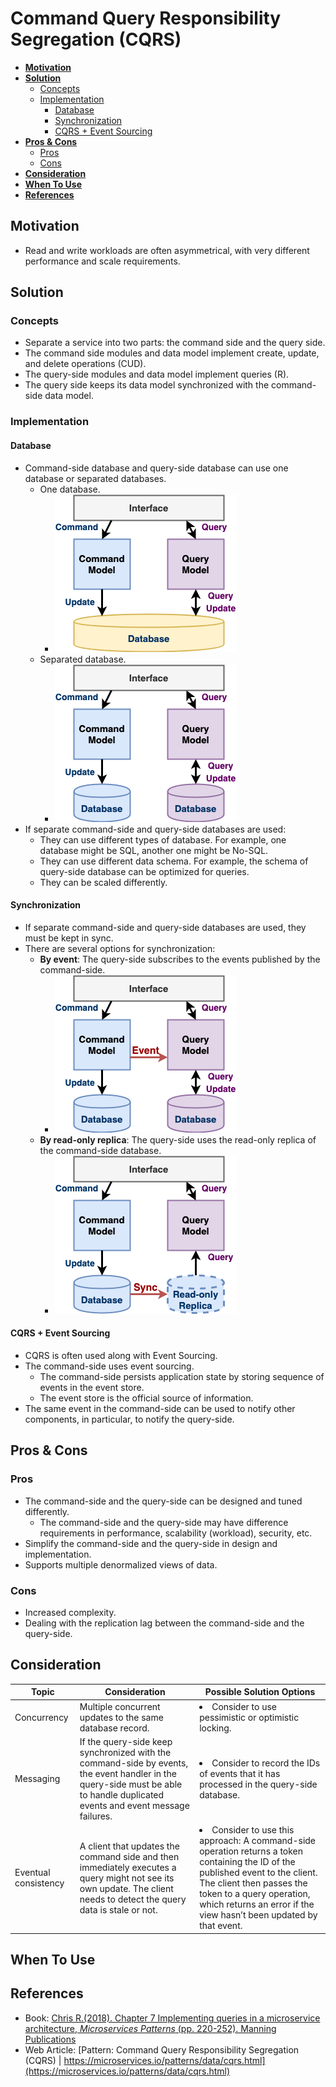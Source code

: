 # Command Query Responsibility Segregation (CQRS)

- [**Motivation**](#motivation)
- [**Solution**](#solution)
   - [Concepts](#concepts)
   - [Implementation](#implementation)
      - [Database](#database)
      - [Synchronization](#synchronization)
      - [CQRS + Event Sourcing](#cqrs--event-sourcing)
- [**Pros & Cons**](#pros--cons)
   - [Pros](#pros)
   - [Cons](#cons)
- [**Consideration**](#consideration)
- [**When To Use**](#when-to-use)
- [**References**](#references)

## Motivation
- Read and write workloads are often asymmetrical, with very different performance and scale requirements.

## Solution
### Concepts
- Separate a service into two parts: the command side and the query side.
- The command side modules and data model implement create, update, and delete operations (CUD).
- The query-side modules and data model implement queries (R).
- The query side keeps its data model synchronized with the command-side data model.

### Implementation
#### Database
- Command-side database and query-side database can use one database or separated databases.
   - One database.
      - ![](../../diagrams/png/command_query_responsibility_segregation_small_1db.png)
   - Separated database.
      - ![](../../diagrams/png/command_query_responsibility_segregation_small_2db.png)
- If separate command-side and query-side databases are used:
   - They can use different types of database. For example, one database might be SQL, another one might be No-SQL.
   - They can use different data schema. For example, the schema of query-side database can be optimized for queries.
   - They can be scaled differently.
   
#### Synchronization
- If separate command-side and query-side databases are used, they must be kept in sync.
- There are several options for synchronization:
   - **By event**: The query-side subscribes to the events published by the command-side.
      - ![](../../diagrams/png/command_query_responsibility_segregation_small_event.png)
   - **By read-only replica**: The query-side uses the read-only replica of the command-side database.
      - ![](../../diagrams/png/command_query_responsibility_segregation_small_replica.png)
      
#### CQRS + Event Sourcing
- CQRS is often used along with Event Sourcing.
- The command-side uses event sourcing. 
   - The command-side persists application state by storing sequence of events in the event store. 
   - The event store is the official source of information.
- The same event in the command-side can be used to notify other components, in particular, to notify the query-side.

## Pros & Cons
### Pros
- The command-side and the query-side can be designed and tuned differently.
   - The command-side and the query-side may have difference requirements in performance, scalability (workload), security, etc.
- Simplify the command-side and the query-side in design and implementation.
- Supports multiple denormalized views of data.

### Cons
- Increased complexity.
- Dealing with the replication lag  between the command-side and the query-side.

## Consideration
| Topic | Consideration | Possible Solution Options |
|----|-----|-----|
| Concurrency | Multiple concurrent updates to the same database record. | <li>Consider to use pessimistic or optimistic locking. |
| Messaging | If the query-side keep synchronized with the command-side by events, the event handler in the query-side must be able to handle duplicated events and event message failures. | <li>Consider to record the IDs of events that it has processed in the query-side database. |
| Eventual consistency | A client that updates the command side and then immediately executes a query might not see its own update. The client needs to detect the query data is stale or not. | <li>Consider to use this approach: A command-side operation returns a token containing the ID of the published event to the client. The client then passes the token to a query operation, which returns an error if the view hasn’t been updated by that event. |

## When To Use

## References
- Book: [Chris R.(2018). Chapter 7 Implementing queries in a microservice architecture, *Microservices Patterns* (pp. 220-252). Manning Publications](https://www.manning.com/books/microservices-patterns)
- Web Article: [Pattern: Command Query Responsibility Segregation (CQRS) | https://microservices.io/patterns/data/cqrs.html](https://microservices.io/patterns/data/cqrs.html)
